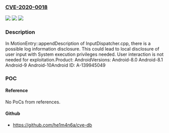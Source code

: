 ### [CVE-2020-0018](https://cve.mitre.org/cgi-bin/cvename.cgi?name=CVE-2020-0018)
![](https://img.shields.io/static/v1?label=Product&message=Android&color=blue)
![](https://img.shields.io/static/v1?label=Version&message=n%2Fa&color=blue)
![](https://img.shields.io/static/v1?label=Vulnerability&message=Information%20disclosure&color=brighgreen)

### Description

In MotionEntry::appendDescription of InputDispatcher.cpp, there is a possible log information disclosure. This could lead to local disclosure of user input with System execution privileges needed. User interaction is not needed for exploitation.Product: AndroidVersions: Android-8.0 Android-8.1 Android-9 Android-10Android ID: A-139945049

### POC

#### Reference
No PoCs from references.

#### Github
- https://github.com/he1m4n6a/cve-db

